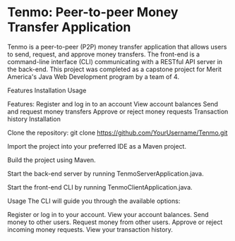 # Tenmo: Peer-to-peer Money Transfer Application

Tenmo is a peer-to-peer (P2P) money transfer application that allows users to send, request, and approve money transfers. The front-end is a command-line interface (CLI) communicating with a RESTful API server in the back-end. This project was completed as a capstone project for Merit America's Java Web Development program by a team of 4.

Features
Installation
Usage

Features:
Register and log in to an account
View account balances
Send and request money transfers
Approve or reject money requests
Transaction history
Installation

Clone the repository:
git clone https://github.com/YourUsername/Tenmo.git

Import the project into your preferred IDE as a Maven project.

Build the project using Maven.

Start the back-end server by running TenmoServerApplication.java.

Start the front-end CLI by running TenmoClientApplication.java.

Usage
The CLI will guide you through the available options:

Register or log in to your account.
View your account balances.
Send money to other users.
Request money from other users.
Approve or reject incoming money requests.
View your transaction history.
